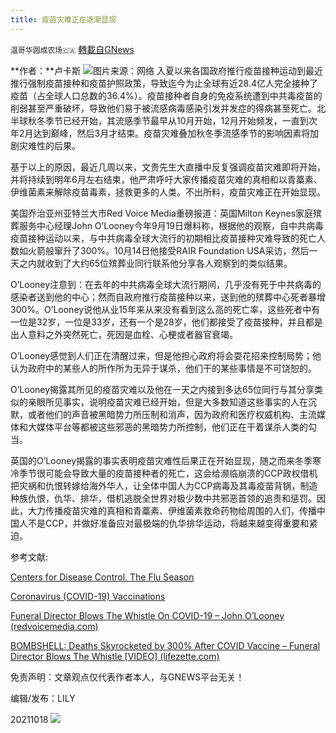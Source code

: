 ```yaml
---
title: 疫苗灾难正在逐渐显现
---
```

`温哥华圆成农场🇨🇦` [轉載自GNews](https://gnews.org/zh-hans/1602354/)

**作者：**卢卡斯
![](https://assets.gnews.org/wp-content/uploads/2021/10/图片13457.png)图片来源：网络
入夏以来各国政府推行疫苗接种运动到最近推行强制疫苗接种和疫苗护照政策，导致迄今为止全球有近28.4亿人完全接种了疫苗（占全球人口总数的36.4%）。疫苗接种者自身的免疫系统遭到中共毒疫苗的削弱甚至严重破坏，导致他们易于被流感病毒感染引发并发症的得病甚至死亡。北半球秋冬季节已经开始，其流感季节最早从10月开始，12月开始频发，一直到次年2月达到巅峰，然后3月才结束。疫苗灾难叠加秋冬季流感季节的影响因素将加剧灾难性的后果。

基于以上的原因，最近几周以来，文贵先生大直播中反复强调疫苗灾难即将开始，并将持续到明年6月左右结束，他严肃呼吁大家传播疫苗灾难的真相和以青藁素、伊维菌素来解除疫苗毒素，拯救更多的人类。不出所料，疫苗灾难正在开始显现。

美国乔治亚州亚特兰大市Red Voice Media重磅报道：英国Milton Keynes家庭殡葬服务中心经理John O’Looney今年9月19日爆料称，根据他的观察，自中共病毒疫苗接种运动以来，与中共病毒全球大流行的初期相比疫苗接种灾难导致的死亡人数如火箭般窜升了300%。10月14日他接受RAIR Foundation USA采访，然后一天之内就收到了大约65位殡葬业同行联系他分享各人观察到的类似结果。

O’Looney注意到：在去年的中共病毒全球大流行期间，几乎没有死于中共病毒的感染者送到他的中心；然而自政府推行疫苗接种以来，送到他的殡葬中心死者暴增300%。O’Looney说他从业15年来从来没有看到这么高的死亡率，这些死者中有一位是32岁，一位是33岁，还有一个是28岁，他们都接受了疫苗接种，并且都是出人意料之外突然死亡，死因是血栓、心梗或者器官衰竭。

O’Looney感觉到人们正在清醒过来，但是他担心政府将会耍花招来控制局势；他认为政府中的某些人的所作所为无异于谋杀，他们干的某些事情是不可饶恕的。

O’Looney揭露其所见的疫苗灾难以及他在一天之内接到多达65位同行与其分享类似的亲眼所见事实，说明疫苗灾难已经开始，但是大多数知道这些事实的人在沉默，或者他们的声音被黑暗势力所压制和消声，因为政府和医疗权威机构、主流媒体和大媒体平台等都被这些邪恶的黑暗势力所控制，他们正在干着谋杀人类的勾当。

英国的O’Looney揭露的事实表明疫苗灾难性后果正在开始显现，随之而来冬季寒冷季节很可能会导致大量的疫苗接种者的死亡，这会给濒临崩溃的CCP政权借机把灾祸和仇恨转嫁给海外华人，让全体中国人为CCP病毒及其毒疫苗背锅，制造种族仇恨，仇华、排华，借机逃脱全世界对极少数中共邪恶首领的追责和惩罚。因此，大力传播疫苗灾难的真相和青藁素、伊维菌素救命药物给周围的人们，传播中国人不是CCP，并做好准备应对最极端的仇华排华运动，将越来越变得重要和紧迫。

参考文献:

[Centers for Disease Control. The Flu Season](http://www.cdc.gov/flu/about/season/flu-season.htm)

[Coronavirus (COVID-19) Vaccinations](https://ourworldindata.org/covid-vaccinations?country=OWID_WRL)

[Funeral Director Blows The Whistle On COVID-19 – John O’Looney (redvoicemedia.com)](https://www.redvoicemedia.com/video/2021/09/funeral-director-blows-the-whistle-on-covid-19-john-olooney/)

[BOMBSHELL: Deaths Skyrocketed by 300% After COVID Vaccine – Funeral Director Blows The Whistle \[VIDEO\] (lifezette.com)](https://www.lifezette.com/2021/10/bombshell-deaths-skyrocketed-by-300-after-covid-vaccine-funeral-director-blows-the-whistle-video/?utm_source=right-rail-latest)

免责声明：文章观点仅代表作者本人，与GNEWS平台无关！

编辑/发布：LILY

20211018
![](https://assets.gnews.org/wp-content/uploads/2021/08/WhatsApp-Image-2021-03-19-at-8.52.30-PM.jpeg)
